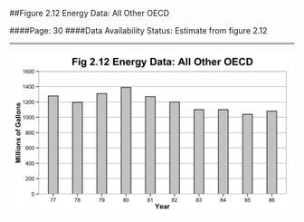 ##Figure 2.12 Energy Data: All Other OECD

####Page: 30
####Data Availability Status: Estimate from figure 2.12
***
![`Energy Data: All Other OECD`](fig02-12_energy-data-all-other-oecd.png)


